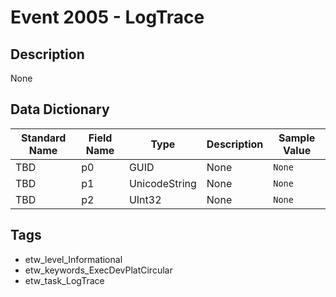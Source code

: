 # Event 2005 - LogTrace

## Description
None

## Data Dictionary
|Standard Name|Field Name|Type|Description|Sample Value|
|---|---|---|---|---|
|TBD|p0|GUID|None|`None`|
|TBD|p1|UnicodeString|None|`None`|
|TBD|p2|UInt32|None|`None`|

## Tags
* etw_level_Informational
* etw_keywords_ExecDevPlatCircular
* etw_task_LogTrace